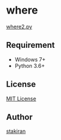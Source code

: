 # where
[where2.py](where2.py)

## Requirement
- Windows 7+
- Python 3.6+

## License
[MIT License](LICENSE)

## Author
[stakiran](https://github.com/stakiran)
